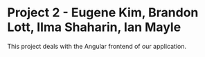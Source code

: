 # Project 2 - Eugene Kim, Brandon Lott, Ilma Shaharin, Ian Mayle

This project deals with the Angular frontend of our application.